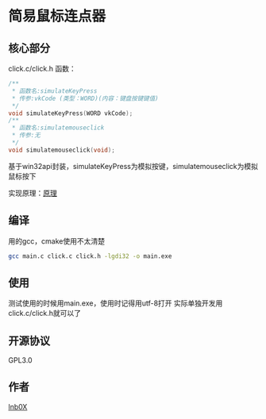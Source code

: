 # 简易鼠标连点器

## 核心部分

click.c/click.h
函数：

~~~ c
/**
 * 函数名:simulateKeyPress
 * 传参:vkCode (类型：WORD)(内容：键盘按键键值)
 */
void simulateKeyPress(WORD vkCode);
/**
 * 函数名:simulatemouseclick
 * 传参:无
 */
void simulatemouseclick(void);
~~~

基于win32api封装，simulateKeyPress为模拟按键，simulatemouseclick为模拟鼠标按下

实现原理：[原理](./md/1.md)

## 编译

用的gcc，cmake使用不太清楚

~~~ bash
gcc main.c click.c click.h -lgdi32 -o main.exe
~~~

## 使用

测试使用的时候用main.exe，使用时记得用utf-8打开
实际单独开发用click.c/click.h就可以了

## 开源协议

GPL3.0

## 作者

[lnb0X](https://github.com/lnb0X)
